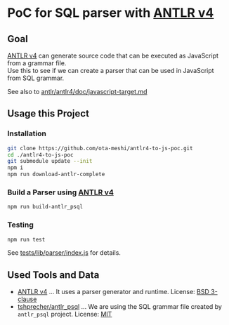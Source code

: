 # PoC for SQL parser with [ANTLR v4]

## Goal

[ANTLR v4] can generate source code that can be executed as JavaScript from a grammar file.  
Use this to see if we can create a parser that can be used in JavaScript from SQL grammar.

See also to [antlr/antlr4/doc/javascript-target.md](https://github.com/antlr/antlr4/blob/master/doc/javascript-target.md)

## Usage this Project

### Installation

```bash
git clone https://github.com/ota-meshi/antlr4-to-js-poc.git
cd ./antlr4-to-js-poc
git submodule update --init
npm i
npm run download-antlr-complete
```

### Build a Parser using [ANTLR v4]

```bash
npm run build-antlr_psql
```

### Testing

```bash
npm run test
```

See [tests/lib/parser/index.js](tests/lib/parser/index.js) for details.

## Used Tools and Data

- [ANTLR v4] ... It uses a parser generator and runtime. License: [BSD 3-clause](https://github.com/antlr/antlr4/blob/master/LICENSE.txt)
- [tshprecher/antlr_psql] ... We are using the SQL grammar file created by `antlr_psql` project. License: [MIT](https://github.com/tshprecher/antlr_psql/blob/master/LICENSE)

[ANTLR v4]: https://github.com/antlr/antlr4
[tshprecher/antlr_psql]: https://github.com/tshprecher/antlr_psql